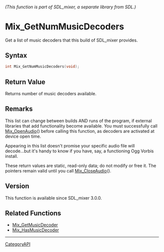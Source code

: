 ###### (This function is part of SDL_mixer, a separate library from SDL.)
# Mix_GetNumMusicDecoders

Get a list of music decoders that this build of SDL_mixer provides.

## Syntax

```c
int Mix_GetNumMusicDecoders(void);

```

## Return Value

Returns number of music decoders available.

## Remarks

This list can change between builds AND runs of the program, if external
libraries that add functionality become available. You must successfully
call [Mix_OpenAudio](Mix_OpenAudio.md)() before calling this function, as
decoders are activated at device open time.

Appearing in this list doesn't promise your specific audio file will
decode...but it's handy to know if you have, say, a functioning Ogg Vorbis
install.

These return values are static, read-only data; do not modify or free it.
The pointers remain valid until you call
[Mix_CloseAudio](Mix_CloseAudio.md)().

## Version

This function is available since SDL_mixer 3.0.0.

## Related Functions

* [Mix_GetMusicDecoder](Mix_GetMusicDecoder.md)
* [Mix_HasMusicDecoder](Mix_HasMusicDecoder.md)

----
[CategoryAPI](CategoryAPI.md)
